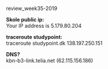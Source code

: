 review_week35-2019

__Skole public ip:__  
Your IP address is 5.179.80.204

__traceroute studypoint:__  
traceroute studypoint.dk
138.197.250.151

__DNS?__  
kbn-b3-link.telia.net (62.115.156.186) 

